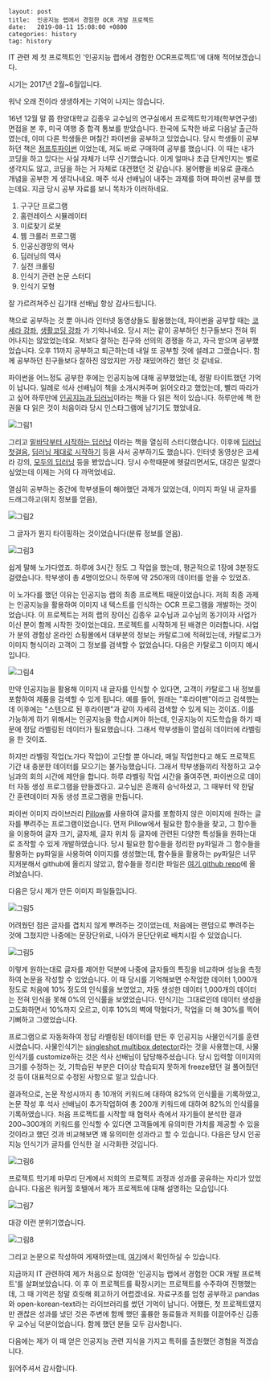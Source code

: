 ```
layout: post
title:  인공지능 랩에서 경험한 OCR 개발 프로젝트
date:   2019-08-11 15:08:00 +0800
categories: history
tag: history
```

IT 관련 제 첫 프로젝트인 '인공지능 랩에서 경험한 OCR프로젝트'에 대해 적어보겠습니다. 

시기는 2017년 2월~6월입니다.

워낙 오래 전이라 생생하게는 기억이 나지는 않습니다. 

16년 12월 말 쯤 한양대학교 김종우 교수님의 연구실에서 프로젝트학기제(학부연구생) 면접을 본 후, 미국 여행 중 합격 통보를 받았습니다. 한국에 도착한 바로 다음날 출근하였는데, 이미 다른 학생들은 며칠간 파이썬을 공부하고 있었습니다. 당시 학생들이 공부하던 책은 [점프투파이썬](https://wikidocs.net/book/1) 이었는데, 저도 바로 구매하여 공부를 했습니다. 이 때는 내가 코딩을 하고 있다는 사실 자체가 너무 신기했습니다. 이게 얼마나 초급 단계인지는 별로 생각지도 않고, 코딩을 하는 거 자체로 대견했던 것 같습니다. 붕어빵을 비유로 클래스 개념을 공부한 게 생각나네요. 매주 석사 선배님이 내주는 과제를 하며 파이썬 공부를 했는데요. 지금 당시 공부 자료를 보니 목차가 이러하네요.

1. 구구단 프로그램
2. 홈런레이스 시뮬레이터
3. 미로찾기 로봇
4. 웹 크롤러 프로그램
5. 인공신경망의 역사
6. 딥러닝의 역사
7. 실전 크롤링
8. 인식기 관련 논문 스터디
9. 인식기 모형

잘 가르려쳐주신 김기태 선배님 항상 감사드립니다.

책으로 공부하는 것 뿐 아니라 인터넷 동영상들도 활용했는데, 파이썬을 공부할 때는 [코세라 강좌](https://www.coursera.org/learn/python?specialization=python), [생활코딩 강좌](https://www.opentutorials.org/course/1750) 가 기억나네요. 당시 저는 같이 공부하던 친구들보다 전혀 뛰어나지는 않았었는데요. 저보다 잘하는 친구와 선의의 경쟁을 하고, 자극 받으며 공부했었습니다. 오후 11까지 공부하고 퇴근하는데 내일 또 공부할 것에 설레고 그랬습니다. 함께 공부하던 친구들보다 잘하진 않았지만 가장 재밌어하긴 했던 것 같네요.

파이썬을 어느정도 공부한 후에는 인공지능에 대해 공부했었는데, 정말 타이트했던 기억이 납니다. 일례로 석사 선배님이 책을 소개시켜주며 읽어오라고 했었는데, 빨리 따라가고 싶어 하루만에 [인공지능과 딥러닝](https://book.naver.com/bookdb/book_detail.nhn?bid=9832011)이라는 책을 다 읽은 적이 있습니다. 하루만에 책 한권을 다 읽은 것이 처음이라 당시 인스타그램에 남기기도 했었네요.

![그림1](http://dl.dropbox.com/s/9kv1n136s5vlv4v/%EA%B7%B8%EB%A6%BC1.jpeg)

그리고 [밑바닥부터 시작하는 딥러닝](https://book.naver.com/bookdb/book_detail.nhn?bid=11492334) 이라는 책을 열심히 스터디했습니다. 이후에 [딥러닝 첫걸음](https://book.naver.com/bookdb/book_detail.nhn?bid=11477902), [딥러닝 제대로 시작하기](https://book.naver.com/bookdb/book_detail.nhn?bid=11134429) 등을 사서 공부하기도 했습니다. 인터넷 동영상은 코세라 강의, [모두의 딥러닝](https://hunkim.github.io/ml/) 등을 봤었습니다. 당시 수학때문에 헷갈리면서도, 대강은 알겠다 싶었는데 이제는 거의 다 까먹었네요.

열심히 공부하는 중간에 학부생들이 해야했던 과제가 있었는데, 이미지 파일 내 글자를 드래그하고(위치 정보를 얻음),

![그림2](http://dl.dropbox.com/s/qrztui559rbppve/%EA%B7%B8%EB%A6%BC1.png)

그 글자가 뭔지 타이핑하는 것이었습니다(분류 정보를 얻음).

![그림3](http://dl.dropbox.com/s/r2psppcua8b7fjv/%EA%B7%B8%EB%A6%BC2.png)

쉽게 말해 노가다였죠. 하루에 3시간 정도 그 작업을 했는데, 평균적으로 1장에 3분정도 걸렸습니다. 학부생이 총 4명이었으니 하루에 약 250개의 데이터를 얻을 수 있었죠.

이 노가다를 했던 이유는 인공지능 랩의 최종 프로젝트 때문이었습니다. 저희 최종 과제는 인공지능을 활용하여 이미지 내 텍스트를 인식하는 OCR 프로그램을 개발하는 것이었습니다. 이 프로젝트는 저희 랩의 장이신 김종우 교수님과 교수님의 동기이자 사업가이신 분이 함께 시작한 것이었는데요. 프로젝트를 시작하게 된 배경은 이러합니다. 사업가 분의 경험상 온라인 쇼핑몰에서 대부분의 정보는 카탈로그에 적혀있는데, 카탈로그가 이미지 형식이라 고객이 그 정보를 검색할 수 없었습니다. 다음은 카탈로그 이미지 예시입니다.

![그림4](http://dl.dropbox.com/s/zlh5ndp2og8jp9m/%EA%B7%B8%EB%A6%BC4.png)



 만약 인공지능을 활용해 이미지 내 글자를 인식할 수 있다면, 고객이 카탈로그 내 정보를 포함하여 제품을 검색할 수 있게 됩니다. 예를 들어, 원래는 "후라이팬"이라고 검색했는데 이후에는 "스텐으로 된 후라이팬"과 같이 자세히 검색할 수 있게 되는 것이죠. 이를 가능하게 하기 위해서는 인공지능을 학습시켜야 하는데, 인공지능이 지도학습을 하기 때문에 정답 라벨링된 데이터가 필요했습니다. 그래서 학부생들이 열심히 데이터에 라벨링을 한 것이죠.

하지만 라벨링 작업(노가다 작업)이 고단할 뿐 아니라, 매일 작업한다고 해도 프로젝트 기간 내 충분한 데이터를 모으기는 불가능했습니다. 그래서 학부생들끼리 작정하고 교수님과의 회의 시간에 제안을 합니다. 하루 라벨링 작업 시간을 줄여주면, 파이썬으로 데이터 자동 생성 프로그램을 만들겠다고. 교수님은 흔쾌히 승낙하셨고, 그 때부터 약 한달 간 훈련데이터 자동 생성 프로그램을 만듭니다.

파이썬 이미지 라이브러리 [Pillow](https://pillow.readthedocs.io/en/stable/)를 사용하여 글자를 포함하지 않은 이미지에 원하는 글자를 뿌려주는 프로그램이었습니다. 먼저 Pillow에서 필요한 함수들을 찾고, 그 함수들을 이용하여 글자 크기, 글자체, 글자 위치 등 글자에 관련된 다양한 특성들을 원하는대로 조작할 수 있게 개발하였습니다. 당시 필요한 함수들을 정리한 py파일과 그 함수들을 활용하는 py파일을 사용하여 이미지를 생성했는데, 함수들을 활용하는 py파일은 너무 지저분해서 github에 올리지 않았고, 함수들을 정리한 파일은 [여기 github repo](https://github.com/inDlife/DeepOCR_createtraingdata)에 올려놨습니다.

다음은 당시 제가 만든 이미지 파일들입니다.

![그림5](http://dl.dropbox.com/s/x5h6cdoh88ra4qo/%EA%B7%B8%EB%A6%BC3.png)

어려웠던 점은 글자를 겹치지 않게 뿌려주는 것이었는데, 처음에는 랜덤으로 뿌려주는 것에 그쳤지만 나중에는 문장단위로, 나아가 문단단위로 배치시킬 수 있었습니다.

![그림5](http://dl.dropbox.com/s/sth4i9iu068qe91/%EA%B7%B8%EB%A6%BC5.png)

이렇게 원하는대로 글자를 제어한 덕분에 나중에 글자들의 특징을 비교하며 성능을 측정하여 논문을 작성할 수 있었습니다. 이 때 당시를 기억해보면 수작업한 데이터 1,000개 정도로 처음에 10% 정도의 인식률을 보였었고, 자동 생성한 데이터 1,000개의 데이터는 전혀 인식을 못해 0%의 인식률을 보였었습니다. 인식기는 그대로인데 데이터 생성을 고도화하면서 10%까지 오르고, 이후  10%의 벽에 막혔다가, 작업을 더 해 30%를 찍어 기뻐하고 그랬었습니다.

프로그램으로 자동화하여 정답 라벨링된 데이터를 만든 후 인공지능 사물인식기를 훈련시켰습니다. 사물인식기는 [singleshot multibox detector](https://arxiv.org/abs/1512.02325)라는 것을 사용했는데, 사물인식기를 customize하는 것은 석사 선배님이 담당해주셨습니다. 당시 입력할 이미지의 크기를 수정하는 것, 기학습된 부분은 더이상 학습되지 못하게 freeze됐던 걸 풀어줬던 것 등이 대표적으로 수정된 사항으로 알고 있습니다.

결과적으로, 논문 작성시까지 총 10개의 키워드에 대하여 82%의 인식률을 기록하였고, 논문 작성 후 석사 선배님이 추가작업하여 총 200개 키워드에 대하여 82%의 인식률을 기록하였습니다. 처음 프로젝트를 시작할 때 협력사 측에서 자기들이 분석한 결과 200~300개의 키워드를 인식할 수 있다면 고객들에게 유의미한 가치를 제공할 수 있을 것이라고 했던 것과 비교해보면 꽤 유의미한 성과라고 할 수 있습니다. 다음은 당시 인공지능 인식기가 글자를 인식한 걸 시각화한 것입니다.

![그림6](http://dl.dropbox.com/s/afvg72qmxliolzx/%EA%B7%B8%EB%A6%BC6.png)



프로젝트 학기제 마무리 단계에서 저희의 프로젝트 과정과 성과를 공유하는 자리가 있었습니다. 다음은 워커힐 호텔에서 제가 프로젝트에 대해 설명하는 모습입니다.

![그림7](http://dl.dropbox.com/s/me27bij889gfht4/%EA%B7%B8%EB%A6%BC7.jpeg)



대강 이런 분위기였습니다.

![그림8](http://dl.dropbox.com/s/7c2op7amw6zjdvf/%EA%B7%B8%EB%A6%BC8.jpeg)



그리고 논문으로 작성하여 게재하였는데, [여기](http://www.riss.kr/link?id=A105233049)에서 확인하실 수 있습니다.

지금까지 IT 관련하여 제가 처음으로 참여한 '인공지능 랩에서 경험한 OCR 개발 프로젝트'를 살펴보았습니다. 이 후 이 프로젝트를 확장시키는 프로젝트를 수주하여 진행했는데, 그 때 기억은 정말 흐릿해 회고하기 어렵겠네요. 자료구조를 엄청 공부하고 pandas와 open-korean-text라는 라이브러리를 썼던 기억이 납니다. 어쨌든, 첫 프로젝트였지만 괜찮은 성과를 냈던 것은 주변에 함께 했던 훌륭한 동료들과 저희를 이끌어주신 김종우 교수님 덕분이었습니다. 함께 했던 분들 모두 감사합니다.

다음에는 제가 이 때 얻은 인공지능 관련 지식을 가지고 특허를 출원했던 경험을 적겠습니다.

읽어주셔서 감사합니다. 



